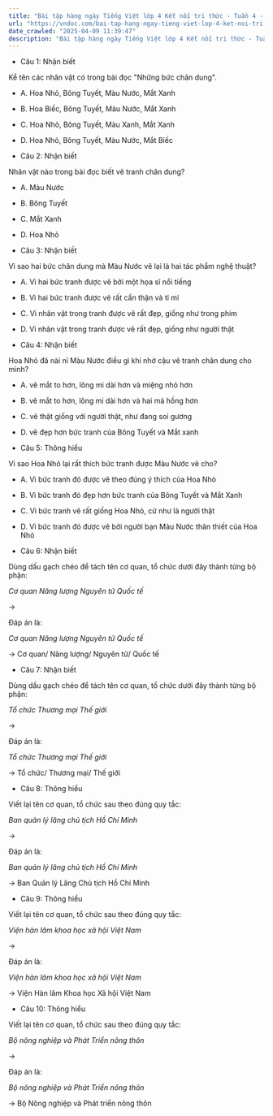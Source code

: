 ```yaml
---
title: "Bài tập hàng ngày Tiếng Việt lớp 4 Kết nối tri thức - Tuần 4 - Thứ 2 gồm các câu hỏi tổng hợp nội dung Đọc hiểu văn bản và Luyện từ và câu được học ở Tuần 4 trong chương trình Tiếng Việt lớp 4 Tập 1 Kết nối tri thức."
url: "https://vndoc.com/bai-tap-hang-ngay-tieng-viet-lop-4-ket-noi-tri-thuc-tuan-4-thu-2-326653"
date_crawled: "2025-04-09 11:39:47"
description: "Bài tập hàng ngày Tiếng Việt lớp 4 Kết nối tri thức - Tuần 4 - Thứ 2 gồm các câu hỏi tổng hợp nội dung Đọc hiểu văn bản và Luyện từ và câu được học ở Tuần 4 trong chương trình Tiếng Việt lớp 4 Tập 1 Kết nối tri thức."
---
```


* Câu 1:  Nhận biết

Kể tên các nhân vật có trong bài đọc "Những bức chân dung".

  * A. Hoa Nhỏ, Bông Tuyết, Màu Nước, Mắt Xanh 
  * B. Hoa Biếc, Bông Tuyết, Màu Nước, Mắt Xanh 
  * C. Hoa Nhỏ, Bông Tuyết, Màu Xanh, Mắt Xanh 
  * D. Hoa Nhỏ, Bông Tuyết, Màu Nước, Mắt Biếc 



* Câu 2:  Nhận biết

Nhân vật nào trong bài đọc biết vẽ tranh chân dung?

  * A. Màu Nước 
  * B. Bông Tuyết 
  * C. Mắt Xanh 
  * D. Hoa Nhỏ 



* Câu 3:  Nhận biết

Vì sao hai bức chân dung mà Màu Nước vẽ lại là hai tác phẩm nghệ thuật?

  * A. Vì hai bức tranh được vẽ bởi một họa sĩ nổi tiếng 
  * B. Vì hai bức tranh được vẽ rất cẩn thận và tỉ mỉ 
  * C. Vì nhân vật trong tranh được vẽ rất đẹp, giống như trong phim 
  * D. Vì nhân vật trong tranh được vẽ rất đẹp, giống như người thật 



* Câu 4:  Nhận biết

Hoa Nhỏ đã nài nỉ Màu Nước điều gì khi nhờ cậu vẽ tranh chân dung cho mình?

  * A. vẽ mắt to hơn, lông mi dài hơn và miệng nhỏ hơn 
  * B. vẽ mắt to hơn, lông mi dài hơn và hai má hồng hơn 
  * C. vẽ thật giống với người thật, như đang soi gương 
  * D. vẽ đẹp hơn bức tranh của Bông Tuyết và Mắt xanh 



* Câu 5:  Thông hiểu

Vì sao Hoa Nhỏ lại rất thích bức tranh được Màu Nước vẽ cho?

  * A. Vì bức tranh đó được vẽ theo đúng ý thích của Hoa Nhỏ 
  * B. Vì bức tranh đó đẹp hơn bức tranh của Bông Tuyết và Mắt Xanh 
  * C. Vì bức tranh vẽ rất giống Hoa Nhỏ, cứ như là người thật 
  * D. Vì bức tranh đó được vẽ bởi người bạn Màu Nước thân thiết của Hoa Nhỏ 



* Câu 6:  Nhận biết

Dùng dấu gạch chéo để tách tên cơ quan, tổ chức dưới đây thành từng bộ phận:

_Cơ quan Năng lượng Nguyên tử Quốc tế_

→ 

Đáp án là:

_Cơ quan Năng lượng Nguyên tử Quốc tế_

→ Cơ quan/ Năng lượng/ Nguyên tử/ Quốc tế

* Câu 7:  Nhận biết

Dùng dấu gạch chéo để tách tên cơ quan, tổ chức dưới đây thành từng bộ phận:

_Tổ chức Thương mại Thế giới_

→ 

Đáp án là:

_Tổ chức Thương mại Thế giới_

→ Tổ chức/ Thương mại/ Thế giới

* Câu 8:  Thông hiểu

Viết lại tên cơ quan, tổ chức sau theo đúng quy tắc:

_Ban quản lý lăng chủ tịch Hồ Chí Minh_

→ 

Đáp án là:

_Ban quản lý lăng chủ tịch Hồ Chí Minh_

→ Ban Quản lý Lăng Chủ tịch Hồ Chí Minh

* Câu 9:  Thông hiểu

Viết lại tên cơ quan, tổ chức sau theo đúng quy tắc:

_Viện hàn lâm khoa học xã hội Việt Nam_

→ 

Đáp án là:

_Viện hàn lâm khoa học xã hội Việt Nam_

→ Viện Hàn lâm Khoa học Xã hội Việt Nam

* Câu 10:  Thông hiểu

Viết lại tên cơ quan, tổ chức sau theo đúng quy tắc:

_Bộ nông nghiệp và Phát Triển nông thôn_

→ 

Đáp án là:

_Bộ nông nghiệp và Phát Triển nông thôn_

→ Bộ Nông nghiệp và Phát triển nông thôn
